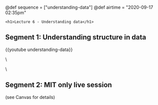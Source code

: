 @def sequence = ["understanding-data"]
@def airtime = "2020-09-17 02:35pm"
~~~
<h1>Lecture 6 - Understanding data</h1>
~~~

## Segment 1: Understanding structure in data

{{youtube understanding-data}}

\\

\\

## Segment 2: MIT only live session

(see Canvas for details)
